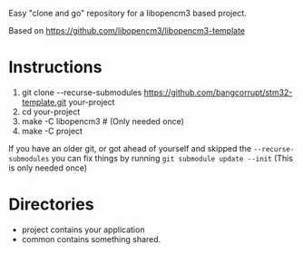 Easy "clone and go" repository for a libopencm3 based project.

Based on https://github.com/libopencm3/libopencm3-template

# Instructions
 1. git clone --recurse-submodules https://github.com/bangcorrupt/stm32-template.git your-project
 2. cd your-project
 3. make -C libopencm3 # (Only needed once)
 4. make -C project

If you have an older git, or got ahead of yourself and skipped the ```--recurse-submodules```
you can fix things by running ```git submodule update --init``` (This is only needed once)

# Directories
* project contains your application
* common contains something shared.

